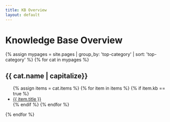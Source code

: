 ```yaml
---
title: KB Overview
layout: default
---
```


# Knowledge Base Overview

{% assign mypages = site.pages | group_by: 'top-category' | sort: 'top-category' %}
{% for cat in mypages %}
<h2>{{ cat.name | capitalize}}</h2>
<ul>
    {% assign items = cat.items %}
    {% for item in items %}
    {% if item.kb == true %}
    <li><a href="{{ item.url }}">{{ item.title }}</a></li>
    {% endif %}
    {% endfor %}
</ul>
{% endfor %}